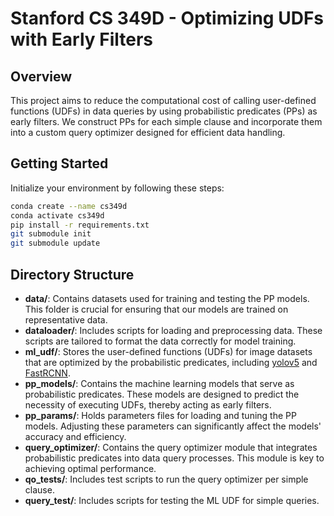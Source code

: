 # Stanford CS 349D - Optimizing UDFs with Early Filters

## Overview
This project aims to reduce the computational cost of calling user-defined functions (UDFs) in data queries by using probabilistic predicates (PPs) as early filters. We construct PPs for each simple clause and incorporate them into a custom query optimizer designed for efficient data handling.

## Getting Started

Initialize your environment by following these steps:
```bash
conda create --name cs349d
conda activate cs349d
pip install -r requirements.txt
git submodule init
git submodule update
```

## Directory Structure
- **data/**: Contains datasets used for training and testing the PP models. This folder is crucial for ensuring that our models are trained on representative data.
- **dataloader/**: Includes scripts for loading and preprocessing data. These scripts are tailored to format the data correctly for model training.
- **ml_udf/**: Stores the user-defined functions (UDFs) for image datasets that are optimized by the probabilistic predicates, including [yolov5](https://github.com/ultralytics/yolov5/releases) and [FastRCNN](https://github.com/rbgirshick/fast-rcnn).
- **pp_models/**: Contains the machine learning models that serve as probabilistic predicates. These models are designed to predict the necessity of executing UDFs, thereby acting as early filters.
- **pp_params/**: Holds parameters files for loading and tuning the PP models. Adjusting these parameters can significantly affect the models' accuracy and efficiency.
- **query_optimizer/**: Contains the query optimizer module that integrates probabilistic predicates into data query processes. This module is key to achieving optimal performance.
- **qo_tests/**: Includes test scripts to run the query optimizer per simple clause.
- **query_test/**: Includes scripts for testing the ML UDF for simple queries. 
